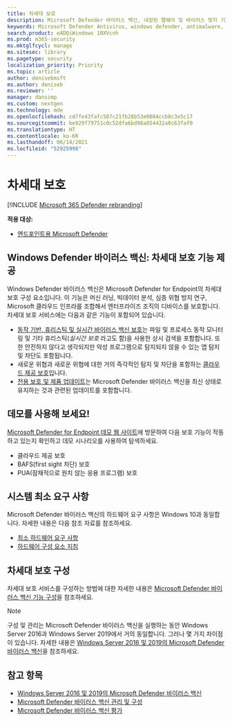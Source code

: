 ```yaml
---
title: 차세대 보호
description: Microsoft Defender 바이러스 백신, 내장된 맬웨어 및 바이러스 방지 기능을 관리, 구성 및 사용하는 방법에 대해 알아 보세요.
keywords: Microsoft Defender Antivirus, windows defender, antimalware, scep, system center endpoint protection, system center configuration manager, virus, malware, threat, detection, protection, security
search.product: eADQiWindows 10XVcnh
ms.prod: m365-security
ms.mktglfcycl: manage
ms.sitesec: library
ms.pagetype: security
localization_priority: Priority
ms.topic: article
author: denisebmsft
ms.author: deniseb
ms.reviewer: ''
manager: dansimp
ms.custom: nextgen
ms.technology: mde
ms.openlocfilehash: cd7fe43fafc587c21fb28b53e0084ccb8c3e5c17
ms.sourcegitcommit: be929f79751c0c52dfa6bd98a854432a0c63faf0
ms.translationtype: HT
ms.contentlocale: ko-KR
ms.lasthandoff: 06/14/2021
ms.locfileid: "52925998"
---
```

# <a name="next-generation-protection"></a>차세대 보호

[!INCLUDE [Microsoft 365 Defender rebranding](../../includes/microsoft-defender.md)]

**적용 대상:**

- [엔드포인트용 Microsoft Defender](/microsoft-365/security/defender-endpoint/)

## <a name="microsoft-defender-antivirus-your-next-generation-protection"></a>Windows Defender 바이러스 백신: 차세대 보호 기능 제공

Windows Defender 바이러스 백신은 Microsoft Defender for Endpoint의 차세대 보호 구성 요소입니다. 이 기능은 머신 러닝, 빅데이터 분석, 심층 위협 방지 연구, Microsoft 클라우드 인프라를 조합해서 엔터프라이즈 조직의 디바이스를 보호합니다. 차세대 보호 서비스에는 다음과 같은 기능이 포함되어 있습니다.

- [동작 기반, 휴리스틱 및 실시간 바이러스 백신 보호](configure-protection-features-microsoft-defender-antivirus.md)는 파일 및 프로세스 동작 모니터링 및 기타 휴리스틱(*실시간 보호* 라고도 함)을 사용한 상시 검색을 포함합니다. 또한 안전하지 않다고 생각되지만 악성 프로그램으로 탐지되지 않을 수 있는 앱 탐지 및 차단도 포함됩니다.
- 새로운 위협과 새로운 위협에 대한 거의 즉각적인 탐지 및 차단을 포함하는 [클라우드 제공 보호](cloud-protection-microsoft-defender-antivirus.md)입니다.
- [전용 보호 및 제품 업데이트](manage-updates-baselines-microsoft-defender-antivirus.md)는 Microsoft Defender 바이러스 백신을 최신 상태로 유지하는 것과 관련된 업데이트를 포함합니다.

## <a name="try-a-demo"></a>데모를 사용해 보세요!

[Microsoft Defender for Endpoint 데모 웹 사이트](https://demo.wd.microsoft.com?ocid=cx-wddocs-testground)에 방문하여 다음 보호 기능이 작동하고 있는지 확인하고 데모 시나리오를 사용하여 탐색하세요.
- 클라우드 제공 보호
- BAFS(first sight 차단) 보호
- PUA(잠재적으로 원치 않는 응용 프로그램) 보호

## <a name="minimum-system-requirements"></a>시스템 최소 요구 사항

Microsoft Defender 바이러스 백신의 하드웨어 요구 사항은 Windows 10과 동일합니다. 자세한 내용은 다음 참조 자료를 참조하세요.

- [최소 하드웨어 요구 사항](/windows-hardware/design/minimum/minimum-hardware-requirements-overview)
- [하드웨어 구성 요소 지침](/windows-hardware/design/component-guidelines/components)

## <a name="configure-next-generation-protection-services"></a>차세대 보호 구성

차세대 보호 서비스를 구성하는 방법에 대한 자세한 내용은 [Microsoft Defender 바이러스 백신 기능 구성](configure-microsoft-defender-antivirus-features.md)을 참조하세요.

> [!Note]  
> 구성 및 관리는 Microsoft Defender 바이러스 백신을 실행하는 동안 Windows Server 2016과 Windows Server 2019에서 거의 동일합니다. 그러나 몇 가지 차이점이 있습니다. 자세한 내용은 [Windows Server 2016 및 2019의 Microsoft Defender 바이러스 백신](microsoft-defender-antivirus-on-windows-server.md)을 참조하세요.

## <a name="see-also"></a>참고 항목

- [Windows Server 2016 및 2019의 Microsoft Defender 바이러스 백신](microsoft-defender-antivirus-on-windows-server.md)
- [Microsoft Defender 바이러스 백신 관리 및 구성](configuration-management-reference-microsoft-defender-antivirus.md)
- [Microsoft Defender 바이러스 백신 평가](evaluate-microsoft-defender-antivirus.md)
